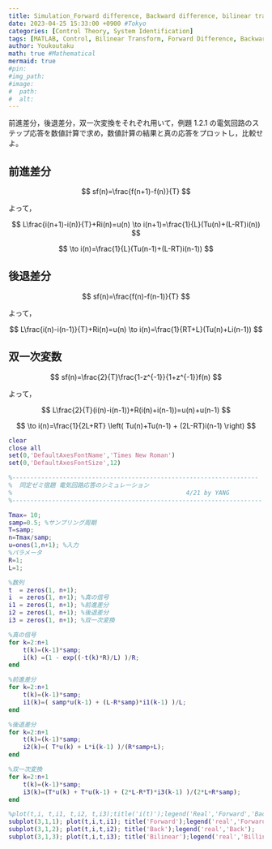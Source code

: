 ```yaml
---
title: Simulation_Forward difference, Backward difference, bilinear transform
date: 2023-04-25 15:33:00 +0900 #Tokyo
categories: [Control Theory, System Identification]
tags: [MATLAB, Control, Bilinear Transform, Forward Difference, Backward Difference, JP]
author: Youkoutaku
math: true #Mathematical
mermaid: true
#pin: 
#img_path: 
#image:
#  path:
#  alt:
---
```


前進差分，後退差分，双一次変換をそれぞれ用いて，例題 1.2.1 の電気回路のステップ応答を数値計算で求め，数値計算の結果と真の応答をプロットし，比較せよ。

## 前進差分

$$
    sf(n)=\frac{f(n+1)-f(n)}{T}
$$

よって，

$$
    L\frac{i(n+1)-i(n)}{T}+Ri(n)=u(n) \to i(n+1)=\frac{1}{L}(Tu(n)+(L-RT)i(n))
$$

$$
    \to i(n)=\frac{1}{L}(Tu(n-1)+(L-RT)i(n-1))
$$

## 後退差分

$$
    sf(n)=\frac{f(n)-f(n-1)}{T}
$$

よって，

$$
    L\frac{i(n)-i(n-1)}{T}+Ri(n)=u(n) \to i(n)=\frac{1}{RT+L}(Tu(n)+Li(n-1))
$$

## 双一次変数

$$
    sf(n)=\frac{2}{T}\frac{1-z^{-1}}{1+z^{-1}}f(n)
$$

よって，

$$
L\frac{2}{T}(i(n)-i(n-1))+R(i(n)+i(n-1))=u(n)+u(n-1)
$$

$$
    \to i(n)=\frac{1}{2L+RT} \left( Tu(n)+Tu(n-1) + (2L-RT)i(n-1)  \right)
$$

```matlab
clear
close all
set(0,'DefaultAxesFontName','Times New Roman')
set(0,'DefaultAxesFontSize',12)

%--------------------------------------------------------------------
%  同定ゼミ宿題 電気回路応答のシミュレーション
%                                                4/21 by YANG
%---------------------------------------------------------------------

Tmax= 10;
samp=0.5; %サンプリング周期
T=samp;
n=Tmax/samp;
u=ones(1,n+1); %入力
%パラメータ
R=1;
L=1;

%数列
t  = zeros(1, n+1);
i  = zeros(1, n+1); %真の信号
i1 = zeros(1, n+1); %前進差分
i2 = zeros(1, n+1); %後退差分
i3 = zeros(1, n+1); %双一次変換

%真の信号
for k=2:n+1
    t(k)=(k-1)*samp;
    i(k) =(1 - exp((-t(k)*R)/L) )/R;
end

%前進差分
for k=2:n+1
    t(k)=(k-1)*samp;
    i1(k)=( samp*u(k-1) + (L-R*samp)*i1(k-1) )/L;
end

%後退差分
for k=2:n+1
    t(k)=(k-1)*samp;
    i2(k)=( T*u(k) + L*i(k-1) )/(R*samp+L);
end

%双一次変換
for k=2:n+1
    t(k)=(k-1)*samp;
    i3(k)=(T*u(k) + T*u(k-1) + (2*L-R*T)*i3(k-1) )/(2*L+R*samp);
end

%plot(t,i, t,i1, t,i2, t,i3);title('i(t)');legend('Real','Forward','Back','Bilinear'); xlabel('t');ylabel('i(t)');grid on
subplot(3,1,1); plot(t,i,t,i1); title('Forward');legend('real','Forward');  xlabel('t'); ylabel('i(t)');grid on
subplot(3,1,2); plot(t,i,t,i2); title('Back');legend('real','Back');      xlabel('t'); ylabel('i(t)');grid on
subplot(3,1,3); plot(t,i,t,i3); title('Bilinear');legend('real','Billinear');  xlabel('t'); ylabel('i(t)');grid on

```

